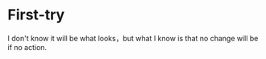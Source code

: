 # First-try

I don't know it will be what looks，but what I know is that no change will be if no action.
